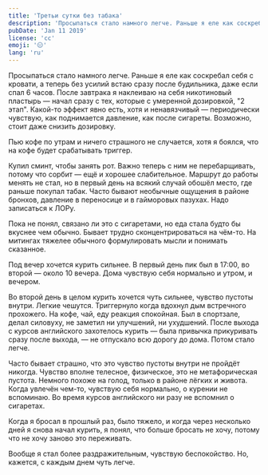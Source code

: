 ```yaml
---
title: 'Третьи сутки без табака'
description: 'Просыпаться стало намного легче. Раньше я еле как соскребал себя с кровати, а теперь без усилий встаю сразу после будильника, даже если спал 6 часов.'
pubDate: 'Jan 11 2019'
license: 'cc'
emoji: '😑'
lang: 'ru'
---
```


Просыпаться стало намного легче. Раньше я еле как соскребал себя с кровати, а теперь без усилий встаю сразу после будильника, даже если спал 6 часов. После завтрака я наклеиваю на себя никотиновый пластырь — начал сразу с тех, которые с умеренной дозировкой, "2 этап". Какой-то эффект явно есть, хотя и ненавязчивый — периодически чувствую, как поднимается давление, как после сигареты. Возможно, стоит даже снизить дозировку.

Пью кофе по утрам и ничего страшного не случается, хотя я боялся, что на кофе будет срабатывать триггер.

Купил сминт, чтобы занять рот. Важно теперь с ним не перебарщивать, потому что сорбит — ещё и хорошее слабительное. Маршрут до работы менять не стал, но в первый день на всякий случай обошёл место, где раньше покупал табак. Часто бывают необычные ощущения в районе бронхов, давление в переносице и в гайморовых пазухах. Надо записаться к ЛОРу.

Пока не понял, связано ли это с сигаретами, но еда стала будто бы вкуснее чем обычно. Бывает трудно сконцентрироваться на чём-то. На митингах тяжелее обычного формулировать мысли и понимать сказанное.

Под вечер хочется курить сильнее. В первый день пик был в 17:00, во второй — около 10 вечера. Дома чувствую себя нормально и утром, и вечером.

Во второй день в целом курить хочется чуть сильнее, чувство пустоты внутри. Легкие чешутся. Триггернуло когда вдохнул дым встречного прохожего. На кофе, чай, еду реакция спокойная. Был в спортзале, делал силовуху, не заметил ни улучшений, ни ухудшений. После выхода с курсов английского захотелось курить — была привычка прикуривать сразу после выхода, — не отпускало всю дорогу до дома. Потом стало легче.

Часто бывает страшно, что это чувство пустоты внутри не пройдёт никогда. Чувство вполне телесное, физическое, это не метафорическая пустота. Немного похоже на голод, только в районе лёгких и живота. Когда увлечён чем-то, чувствую себя нормально, о курении не вспоминаю. Во время курсов английского ни разу не вспомнил о сигаретах.

Когда я бросал в прошлый раз, было тяжело, и когда через несколько дней я снова начал курить, я понял, что больше бросать не хочу, потому что не хочу заново это переживать.

Вообще я стал более раздражительным, чувствую беспокойство. Но, кажется, с каждым днем чуть легче.
